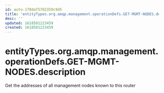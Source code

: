 ```yaml
---
id: auto-178daf5782359c9d5
title: 'entityTypes.org.amqp.management.operationDefs.GET-MGMT-NODES.description'
desc: ''
updated: 1618581223459
created: 1618581223459
---
```

# entityTypes.org.amqp.management.operationDefs.GET-MGMT-NODES.description

Get the addresses of all management nodes known to this router